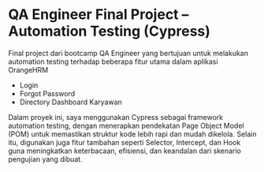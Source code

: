 # QA Engineer Final Project – Automation Testing (Cypress)

Final project dari bootcamp QA Engineer yang bertujuan untuk melakukan automation testing terhadap beberapa fitur utama dalam aplikasi OrangeHRM

- Login
- Forgot Password
- Directory Dashboard Karyawan

Dalam proyek ini, saya menggunakan Cypress sebagai framework automation testing, dengan menerapkan pendekatan Page Object Model (POM) untuk memastikan struktur kode lebih rapi dan mudah dikelola. Selain itu, digunakan juga fitur tambahan seperti Selector, Intercept, dan Hook guna meningkatkan keterbacaan, efisiensi, dan keandalan dari skenario pengujian yang dibuat.
